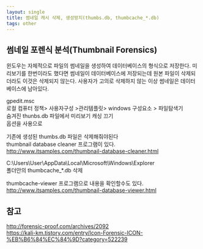 ```yaml
---
layout: single
title: 썸네일 캐시 삭제, 생성방지(thumbs.db, thumbcache_*.db)
tags: other
---
```

    
## 썸네일 포렌식 분석(Thumbnail Forensics)
윈도우는 자체적으로 파일의 썸네일을 생성하여 데이터베이스의 형식으로 저장한다. 미리보기를 한번이라도 했다면 썸네일이 데이터베이스에 저장되는데 원본 파일이 삭제되더라도 이것은 삭제되지 않는다. 사용자가 고의로 삭제하지 않는 이상 썸네일은 데이터베이스에 남아있다.

gpedit.msc  
로컬 컴퓨터 정책> 사용자구성 >관리템플릿> windows 구성요소 > 파일탐색기  
숨겨진 thunbs.db 파일에서 미리보기 캐싱 끄기  
옵션을 사용으로  

기존에 생성된 thumbs.db 파일은 삭제해줘야된다  
thumbnail database cleaner 프로그램이 있다.  
http://www.itsamples.com/thumbnail-database-cleaner.html

C:\Users\User\AppData\Local\Microsoft\Windows\Explorer  
폴더안의 thumbcache_*.db 삭제

thumbcache-viewer 프로그램으로 내용을 확인할수도 있다.  
http://www.itsamples.com/thumbnail-database-viewer.html

## 참고 
http://forensic-proof.com/archives/2092  
https://kali-km.tistory.com/entry/Icon-Forensic-ICON-%EB%B6%84%EC%84%9D?category=522239
